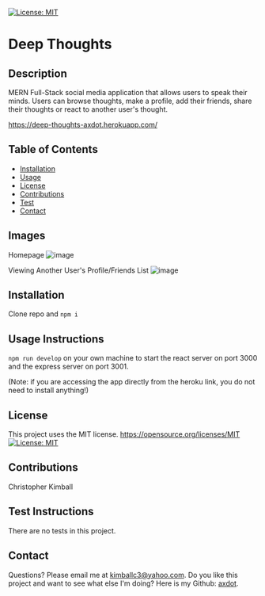 [![License: MIT](https://img.shields.io/badge/License-MIT-yellow.svg)](https://opensource.org/licenses/MIT)

# Deep Thoughts 
## Description

MERN Full-Stack social media application that allows users to speak their minds. Users can browse thoughts, make a profile, add their friends, share their thoughts or react to another user's thought.

https://deep-thoughts-axdot.herokuapp.com/

## Table of Contents
   
- [Installation](#installation)
- [Usage](#usage-instructions)
- [License](#license)
- [Contributions](#contributions)
- [Test](#test-instructions)
- [Contact](#contact)

## Images

Homepage
![image](https://user-images.githubusercontent.com/54038283/181608333-17ea6c17-dce5-444d-bae3-91437c155a1c.png)

Viewing Another User's Profile/Friends List
![image](https://user-images.githubusercontent.com/54038283/181608540-2b0698cc-dea6-4f9b-8e1a-13a8fcbd2727.png)


## Installation

Clone repo and  ```npm i```

## Usage Instructions

```npm run develop``` on your own machine to start the react server on port 3000 and the express server on port 3001. 

(Note: if you are accessing the app directly from the heroku link, you do not need to install anything!)

## License
  This project uses the MIT license.
https://opensource.org/licenses/MIT
[![License: MIT](https://img.shields.io/badge/License-MIT-yellow.svg)](https://opensource.org/licenses/MIT)

## Contributions

Christopher Kimball

## Test Instructions

There are no tests in this project.

## Contact
Questions? Please email me at kimballc3@yahoo.com.
Do you like this project and want to see what else I'm doing? Here is my Github: [axdot](https://github.com/axdot).
